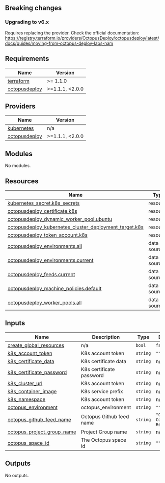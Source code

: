 ## Breaking changes

### Upgrading to v6.x

Requires replacing the provider. Check the official documentation:
https://registry.terraform.io/providers/OctopusDeploy/octopusdeploy/latest/docs/guides/moving-from-octopus-deploy-labs-nam


<!-- BEGIN_TF_DOCS -->
## Requirements

| Name | Version |
|------|---------|
| <a name="requirement_terraform"></a> [terraform](#requirement\_terraform) | >= 1.1.0 |
| <a name="requirement_octopusdeploy"></a> [octopusdeploy](#requirement\_octopusdeploy) | >=1.1.1, <2.0.0 |

## Providers

| Name | Version |
|------|---------|
| <a name="provider_kubernetes"></a> [kubernetes](#provider\_kubernetes) | n/a |
| <a name="provider_octopusdeploy"></a> [octopusdeploy](#provider\_octopusdeploy) | >=1.1.1, <2.0.0 |

## Modules

No modules.

## Resources

| Name | Type |
|------|------|
| [kubernetes_secret.k8s_secrets](https://registry.terraform.io/providers/hashicorp/kubernetes/latest/docs/resources/secret) | resource |
| [octopusdeploy_certificate.k8s](https://registry.terraform.io/providers/OctopusDeploy/octopusdeploy/latest/docs/resources/certificate) | resource |
| [octopusdeploy_dynamic_worker_pool.ubuntu](https://registry.terraform.io/providers/OctopusDeploy/octopusdeploy/latest/docs/resources/dynamic_worker_pool) | resource |
| [octopusdeploy_kubernetes_cluster_deployment_target.k8s](https://registry.terraform.io/providers/OctopusDeploy/octopusdeploy/latest/docs/resources/kubernetes_cluster_deployment_target) | resource |
| [octopusdeploy_token_account.k8s](https://registry.terraform.io/providers/OctopusDeploy/octopusdeploy/latest/docs/resources/token_account) | resource |
| [octopusdeploy_environments.all](https://registry.terraform.io/providers/OctopusDeploy/octopusdeploy/latest/docs/data-sources/environments) | data source |
| [octopusdeploy_environments.current](https://registry.terraform.io/providers/OctopusDeploy/octopusdeploy/latest/docs/data-sources/environments) | data source |
| [octopusdeploy_feeds.current](https://registry.terraform.io/providers/OctopusDeploy/octopusdeploy/latest/docs/data-sources/feeds) | data source |
| [octopusdeploy_machine_policies.default](https://registry.terraform.io/providers/OctopusDeploy/octopusdeploy/latest/docs/data-sources/machine_policies) | data source |
| [octopusdeploy_worker_pools.all](https://registry.terraform.io/providers/OctopusDeploy/octopusdeploy/latest/docs/data-sources/worker_pools) | data source |

## Inputs

| Name | Description | Type | Default | Required |
|------|-------------|------|---------|:--------:|
| <a name="input_create_global_resources"></a> [create\_global\_resources](#input\_create\_global\_resources) | n/a | `bool` | `false` | no |
| <a name="input_k8s_account_token"></a> [k8s\_account\_token](#input\_k8s\_account\_token) | K8s account token | `string` | `""` | no |
| <a name="input_k8s_certificate_data"></a> [k8s\_certificate\_data](#input\_k8s\_certificate\_data) | K8s certificate data | `string` | n/a | yes |
| <a name="input_k8s_certificate_password"></a> [k8s\_certificate\_password](#input\_k8s\_certificate\_password) | K8s certificate password | `string` | n/a | yes |
| <a name="input_k8s_cluster_url"></a> [k8s\_cluster\_url](#input\_k8s\_cluster\_url) | K8s account token | `string` | n/a | yes |
| <a name="input_k8s_container_image"></a> [k8s\_container\_image](#input\_k8s\_container\_image) | K8s service prefix | `string` | n/a | yes |
| <a name="input_k8s_namespace"></a> [k8s\_namespace](#input\_k8s\_namespace) | K8s account token | `string` | n/a | yes |
| <a name="input_octopus_environment"></a> [octopus\_environment](#input\_octopus\_environment) | octopus\_environment | `string` | `""` | no |
| <a name="input_octopus_github_feed_name"></a> [octopus\_github\_feed\_name](#input\_octopus\_github\_feed\_name) | Octopus Github feed name | `string` | `"Github Container Registry"` | no |
| <a name="input_octopus_project_group_name"></a> [octopus\_project\_group\_name](#input\_octopus\_project\_group\_name) | Project Group name | `string` | n/a | yes |
| <a name="input_octopus_space_id"></a> [octopus\_space\_id](#input\_octopus\_space\_id) | The Octopus space id | `string` | `""` | no |

## Outputs

No outputs.
<!-- END_TF_DOCS -->
